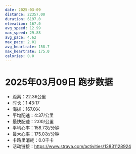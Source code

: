 ```yaml
---
date: 2025-03-09
distance: 22357.00
duration: 6197.0
elevation: 167.0
avg_speed: 12.99
max_speed: 29.88
avg_pace: 4.62
max_pace: 2.01
avg_heartrate: 158.7
max_heartrate: 175.0
calories: 0.0
---
```


# 2025年03月09日 跑步数据

- 距离：22.36公里
- 时长：1:43:17
- 海拔：167.0米
- 平均配速：4:37/公里
- 最快配速：2:00/公里
- 平均心率：158.7次/分钟
- 最大心率：175.0次/分钟
- 卡路里消耗：0.0千卡
- 活动链接：https://www.strava.com/activities/13831128924
